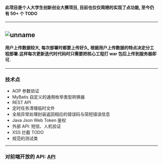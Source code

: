 #### 此项目是个人大学生创新创业大赛项目, 目前也仅仅简陋的实现了点功能, 至今仍有 50+ 个 TODO  
---
![unname](https://t1.picb.cc/uploads/2019/04/09/VxRHF7.png)
---  
#### 用户上传数据较大, 每次部署时都要上传好久, 根据用户上传数据的特点决定分工程部署.这样每次更新迭代时代码时只需要把核心工程打 war 包后上传到服务器即可.
---
### 技术点
* AOP 参数验证
* MyBatis 自定义的通用枚举类型转换器
* REST API
* 定时任务清理临时文件
* 全局异常处理封装返回相应的错误码与简短错误信息
* Java Json Web Token 鉴权
* 外部 API: 短信、人机验证
* XSS 拦截 TODO 
* 规范的测试类
---  
### 对前端开放的 API: [API](https://www.eolinker.com/#/share/index?shareCode=9kujMK)
